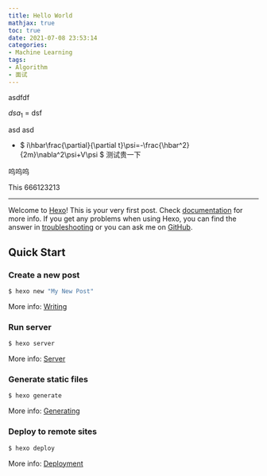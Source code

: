 ```yaml
---
title: Hello World
mathjax: true
toc: true
date: 2021-07-08 23:53:14
categories: 
- Machine Learning
tags:
- Algorithm
- 面试
---
```

asdfdf

$dsa_1$ = dsf

asd 
asd 

- $ i\hbar\frac{\partial}{\partial t}\psi=-\frac{\hbar^2}{2m}\nabla^2\psi+V\psi $ 测试贵一下


呜呜呜


This 
666123213
___
Welcome to [Hexo](https://hexo.io/)! This is your very first post. Check [documentation](https://hexo.io/docs/) for more info. If you get any problems when using Hexo, you can find the answer in [troubleshooting](https://hexo.io/docs/troubleshooting.html) or you can ask me on [GitHub](https://github.com/hexojs/hexo/issues).

## Quick Start

### Create a new post

``` bash
$ hexo new "My New Post"
```

More info: [Writing](https://hexo.io/docs/writing.html)

### Run server

``` bash
$ hexo server
```

More info: [Server](https://hexo.io/docs/server.html)

### Generate static files

``` bash
$ hexo generate
```

More info: [Generating](https://hexo.io/docs/generating.html)

### Deploy to remote sites

``` bash
$ hexo deploy
```

More info: [Deployment](https://hexo.io/docs/one-command-deployment.html)
